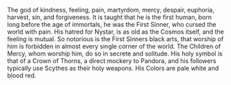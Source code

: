 The god of kindness, feeling, pain, martyrdom, mercy, despair, euphoria, harvest, sin, and forgiveness. It is taught that he is the first human, born long before the age of immortals, he was the First Sinner, who cursed the world with pain. His hatred for Nystar, is as old as the Cosmos itself, and the feeling is mutual. So notorious is the First Sinners black arts, that worship of him is forbidden in almost every single corner of the world. The Children of Mercy, whom worship him, do so in secrete and solitude. His holy symbol is that of a Crown of Thorns, a direct mockery to Pandora, and his followers typically use Scythes as their holy weapons. His Colors are pale white and blood red.


